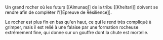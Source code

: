 Un grand rocher où les futurs [[Almunaq]] de la tribu [[Kheltari]] doivent se rendre afin de compléter l'[[Épreuve de Résilience]].

Le rocher est plus fin en bas qu'en haut, ce qui le rend très compliqué à grimper, mais il est relié à une falaise par une formation rocheuse extrêmement fine, qui donne sur un gouffre dont la chute est mortelle.